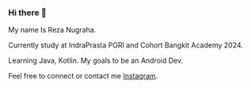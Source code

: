 ### Hi there 👋

My name Is Reza Nugraha.<br>

Currently study at IndraPrasta PGRI and Cohort Bangkit Academy 2024.<br>

Learning Java, Kotlin. My goals to be an Android Dev.

Feel free to connect or contact me [Instagram](https://www.instagram.com/rz_ngrh/).
